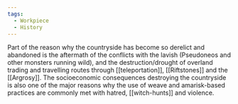 ```yaml
---
tags:
  - Workpiece
  - History
---
```

Part of the reason why the countryside has become so derelict and abandoned is the aftermath of the conflicts with the lavish (Pseudoneos and other monsters running wild), and the destruction/drought of overland trading and travelling routes through [[teleportation]], [[Riftstones]] and the [[Argrosy]]. 
The socioeconomic consequences destroying the countryside is also one of the major reasons why the use of weave and amarisk-based practices are commonly met with hatred, [[witch-hunts]] and violence. 